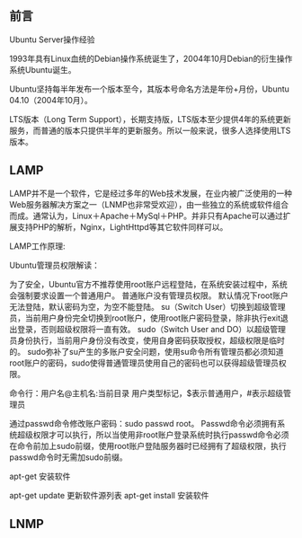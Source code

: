 前言
-----

Ubuntu Server操作经验

1993年具有Linux血统的Debian操作系统诞生了，2004年10月Debian的衍生操作系统Ubuntu诞生。

Ubuntu坚持每半年发布一个版本至今，其版本号命名方法是年份+月份，Ubuntu 04.10（2004年10月）。

LTS版本（Long Term Support），长期支持版，LTS版本至少提供4年的系统更新服务，而普通的版本只提供半年的更新服务。所以一般来说，很多人选择使用LTS版本。

LAMP
-----

LAMP并不是一个软件，它是经过多年的Web技术发展，在业内被广泛使用的一种Web服务器解决方案之一（LNMP也非常受欢迎），由一些独立的系统或软件组合而成。通常认为，Linux＋Apache＋MySql＋PHP。并非只有Apache可以通过扩展支持PHP的解析，Nginx，LightHttpd等其它软件同样可以。

LAMP工作原理:

Ubuntu管理员权限解读：

为了安全，Ubuntu官方不推荐使用root账户远程登陆，在系统安装过程中，系统会强制要求设置一个普通用户。
普通账户没有管理员权限。
默认情况下root账户无法登陆，默认密码为空，为空不能登陆。
su（Switch User）切换到超级管理员，当前用户身份完全切换到root账户，使用root账户密码登录，除非执行exit退出登录，否则超级权限将一直有效。
sudo（Switch User and DO）以超级管理员身份执行，当前用户身份没有改变，使用自身密码获取授权，超级权限是临时的。
sudo弥补了su产生的多账户安全问题，使用su命令所有管理员都必须知道root账户的密码，sudo使得普通管理员使用自己的密码也可以获得超级管理员权限。

命令行：用户名@主机名:当前目录 用户类型标记，$表示普通用户，#表示超级管理员

通过passwd命令修改账户密码：sudo passwd root。
Passwd命令必须拥有系统超级权限才可以执行，所以当使用非root账户登录系统时执行passwd命令必须在命令前加上sudo前缀，使用root账户登陆服务器时已经拥有了超级权限，执行passwd命令时无需加sudo前缀。

apt-get 安装软件

apt-get update 更新软件源列表
apt-get install 安装软件

LNMP
-----
